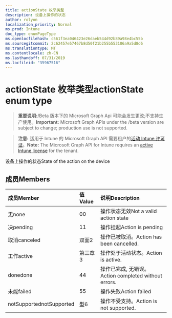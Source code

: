 ```yaml
---
title: actionState 枚举类型
description: 设备上操作的状态
author: rolyon
localization_priority: Normal
ms.prod: Intune
doc_type: enumPageType
ms.openlocfilehash: c561f3ea046423e26daeb544d92b89a98e4bc55b
ms.sourcegitcommit: 2c62457e57467b8d50f21b255b553106a9a5d8d6
ms.translationtype: MT
ms.contentlocale: zh-CN
ms.lasthandoff: 07/31/2019
ms.locfileid: "35967516"
---
```

# <a name="actionstate-enum-type"></a><span data-ttu-id="63d8d-103">actionState 枚举类型</span><span class="sxs-lookup"><span data-stu-id="63d8d-103">actionState enum type</span></span>

> <span data-ttu-id="63d8d-104">**重要说明:**/Beta 版本下的 Microsoft Graph Api 可能会发生更改;不支持生产使用。</span><span class="sxs-lookup"><span data-stu-id="63d8d-104">**Important:** Microsoft Graph APIs under the /beta version are subject to change; production use is not supported.</span></span>

> <span data-ttu-id="63d8d-105">**注意:** 适用于 Intune 的 Microsoft Graph API 需要租户的[活动 Intune 许可证](https://go.microsoft.com/fwlink/?linkid=839381)。</span><span class="sxs-lookup"><span data-stu-id="63d8d-105">**Note:** The Microsoft Graph API for Intune requires an [active Intune license](https://go.microsoft.com/fwlink/?linkid=839381) for the tenant.</span></span>

<span data-ttu-id="63d8d-106">设备上操作的状态</span><span class="sxs-lookup"><span data-stu-id="63d8d-106">State of the action on the device</span></span>

## <a name="members"></a><span data-ttu-id="63d8d-107">成员</span><span class="sxs-lookup"><span data-stu-id="63d8d-107">Members</span></span>
|<span data-ttu-id="63d8d-108">成员</span><span class="sxs-lookup"><span data-stu-id="63d8d-108">Member</span></span>|<span data-ttu-id="63d8d-109">值</span><span class="sxs-lookup"><span data-stu-id="63d8d-109">Value</span></span>|<span data-ttu-id="63d8d-110">说明</span><span class="sxs-lookup"><span data-stu-id="63d8d-110">Description</span></span>|
|:---|:---|:---|
|<span data-ttu-id="63d8d-111">无</span><span class="sxs-lookup"><span data-stu-id="63d8d-111">none</span></span>|<span data-ttu-id="63d8d-112">0</span><span class="sxs-lookup"><span data-stu-id="63d8d-112">0</span></span>|<span data-ttu-id="63d8d-113">操作状态无效</span><span class="sxs-lookup"><span data-stu-id="63d8d-113">Not a valid action state</span></span>|
|<span data-ttu-id="63d8d-114">决</span><span class="sxs-lookup"><span data-stu-id="63d8d-114">pending</span></span>|<span data-ttu-id="63d8d-115">1</span><span class="sxs-lookup"><span data-stu-id="63d8d-115">1</span></span>|<span data-ttu-id="63d8d-116">操作挂起</span><span class="sxs-lookup"><span data-stu-id="63d8d-116">Action is pending</span></span>|
|<span data-ttu-id="63d8d-117">取消</span><span class="sxs-lookup"><span data-stu-id="63d8d-117">canceled</span></span>|<span data-ttu-id="63d8d-118">双面</span><span class="sxs-lookup"><span data-stu-id="63d8d-118">2</span></span>|<span data-ttu-id="63d8d-119">操作已被取消。</span><span class="sxs-lookup"><span data-stu-id="63d8d-119">Action has been cancelled.</span></span>|
|<span data-ttu-id="63d8d-120">工作</span><span class="sxs-lookup"><span data-stu-id="63d8d-120">active</span></span>|<span data-ttu-id="63d8d-121">第三章</span><span class="sxs-lookup"><span data-stu-id="63d8d-121">3</span></span>|<span data-ttu-id="63d8d-122">操作处于活动状态。</span><span class="sxs-lookup"><span data-stu-id="63d8d-122">Action is active.</span></span>|
|<span data-ttu-id="63d8d-123">done</span><span class="sxs-lookup"><span data-stu-id="63d8d-123">done</span></span>|<span data-ttu-id="63d8d-124">4</span><span class="sxs-lookup"><span data-stu-id="63d8d-124">4</span></span>|<span data-ttu-id="63d8d-125">操作已完成, 无错误。</span><span class="sxs-lookup"><span data-stu-id="63d8d-125">Action completed without errors.</span></span>|
|<span data-ttu-id="63d8d-126">未能</span><span class="sxs-lookup"><span data-stu-id="63d8d-126">failed</span></span>|<span data-ttu-id="63d8d-127">5</span><span class="sxs-lookup"><span data-stu-id="63d8d-127">5</span></span>|<span data-ttu-id="63d8d-128">操作失败</span><span class="sxs-lookup"><span data-stu-id="63d8d-128">Action failed</span></span>|
|<span data-ttu-id="63d8d-129">notSupported</span><span class="sxs-lookup"><span data-stu-id="63d8d-129">notSupported</span></span>|<span data-ttu-id="63d8d-130">型</span><span class="sxs-lookup"><span data-stu-id="63d8d-130">6</span></span>|<span data-ttu-id="63d8d-131">操作不受支持。</span><span class="sxs-lookup"><span data-stu-id="63d8d-131">Action is not supported.</span></span>|





